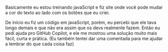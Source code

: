 Basicamente eu estou treinando javaScript e fiz site onde você pode mudar a cor do texto ao lado com os botões que eu criei.

De início eu fiz um código em javaScript, porém, eu percebi que ele tava longo demais e que não era assim que os devs realmente fazem. 
Então eu pedi ajuda pro GitHub Copilot, e ele me mostrou uma solução muito mais fácil, curta e prática. (Eu também tentei dar uma comentada para me ajudar a lembrar do que cada coisa faz)
